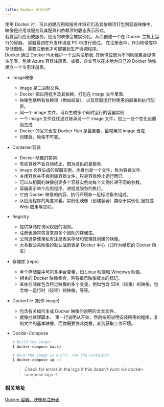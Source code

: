 ```yaml
---
title: Docker 三大组件
---
```


使用 Docker 时，可以创建应用和服务并将它们及其依赖项打包到容器映像中。
映像是应用或服务及其配置和依赖项的静态表示形式。  
若要运行应用或服务，应用的映像会被实例化，从而创建一个在 Docker 主机上运行的容器。
容器最初在开发环境或 PC 中进行测试。
在注册表中，作为映像库中存储图像。 需要注册表才可部署到生产协调程序。  
Docker 通过 Docker Hub维护一个公共注册表, 其他供应商为不同映像集合提供注册表，包括 Azure 容器注册表。或者，企业可以在本地为自己的 Docker 映像建立一个专用注册表。

* Image映像
  * image 是二进制文件.
  * Docker 把应用程序及其依赖，打包在 image 文件里面.
  * 映像包括所有依赖项（例如框架），以及容器运行时使用的部署和执行配置。
  * 同一个 image 文件，可以生成多个同时运行的容器实例.
  * 一个 image 文件往往通过继承另一个 image 文件，加上一些个性化设置而生成.
  * Docker 的官方仓库 Docker Hub 是最重要、最常用的 image 仓库.
  * 创建后，映像不可变。

* Container容器
  * Docker 映像的实例.
  * 有些容器不会自动终止，因为提供的是服务.
  * image 文件生成的容器实例，本身也是一个文件，称为容器文件.
  * 关闭容器并不会删除容器文件，只是容器停止运行而已.
  * 可以从相同的映像创建多个容器实例向每个实例传递不同的参数。
  * 容器表示单个应用程序、进程或服务的执行。
  * 它由 Docker 映像的内容、执行环境和一组标准指令组成。
  * 从应用程序的角度来看，实例化映像（创建容器）类似于实例化 服务或 Web 应用等进程。

* Registry
  * 提供存储库访问权限的服务。
  * 注册表通常包含来自多个团队的存储库。
  * 公司通常使用私有注册表来存储和管理其创建的映像。
  * 大多数公共映像的默认注册表是 Docker 中心（归作为组织的 Docker 所有）

* 存储库 (repo)
  * 单个存储库中可包含平台变量，如 Linux 映像和 Windows 映像。
  * 相关的 Docker 映像集合，带有指示映像版本的标记。
  * 某些存储库包含特定映像的多个变量，例如包含 SDK（较重）的映像，包含唯一运行时（较轻）的映像，等等。

* Dockerfile (制作 image)
  * 包含有关如何生成 Docker 映像的说明的文本文件。
  * 就像批处理脚本、 第一行说明从开始，然后按照说明安装所需的程序，复制文件的基本映像，而你需要依此类推，直到获取工作环境。

* Docker-Compose

  ```sh
  # Build the image:
  $ docker-compose build
  
  # Once the image is built, run the container:
  $ docker-compose up -d
  ```

  > Check for errors in the logs if this doesn't work via docker-compose logs -f

### 相关地址

[Docker 容器、映像和注册表](https://docs.microsoft.com/zh-cn/dotnet/architecture/containerized-lifecycle/docker-containers-images-and-registries)
